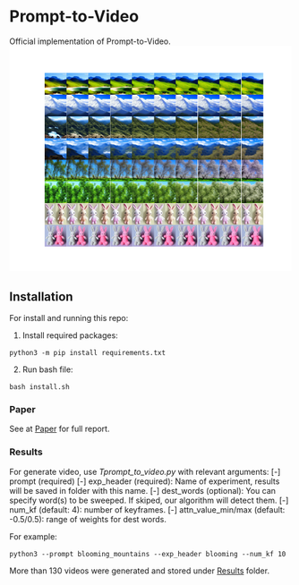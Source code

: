 # Prompt-to-Video
Official implementation of Prompt-to-Video.
![p2v_images](p2v_images.png)

## Installation
For install and running this repo:

1. Install required packages:
```
python3 -m pip install requirements.txt
```

2. Run bash file:
 ```
bash install.sh
```

### Paper
See at [Paper](https://colab.research.google.com/drive/1eIVgC8H8Ftmv0AliiLAv0U_GQgRugi28) for full report.

### Results
For generate video, use *Tprompt_to_video.py* with relevant arguments:
	[-] prompt (required)
	[-] exp_header (required): Name of experiment, results will be saved in folder with this name.
	[-] dest_words (optional): You can specify word(s) to be sweeped. If skiped, our algorithm will detect them.
	[-] num_kf (default: 4): number of keyframes.
	[-] attn_value_min/max (default: -0.5/0.5): range of weights for dest words.
	
For example:
 ```
python3 --prompt blooming_mountains --exp_header blooming --num_kf 10
```
More than 130 videos were generated and stored under [Results](https://github.com/00itamarts00/SweepedDescriptors/tree/main/results) folder.